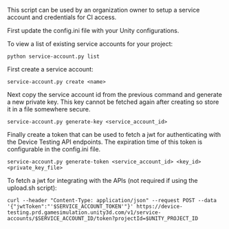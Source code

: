This script can be used by an organization owner to setup a service account and credentials for CI access.

First update the config.ini file with your Unity configurations.

To view a list of existing service accounts for your project:

`python service-account.py list`

First create a service account:

`service-account.py create <name>`

Next copy the service account id from the previous command and generate a new private key. This key cannot be fetched again after creating so store it in a file somewhere secure.

`service-account.py generate-key <service_account_id>`

Finally create a token that can be used to fetch a jwt for authenticating with the Device Testing API endpoints. The expiration time of this token is configurable in the config.ini file.

`service-account.py generate-token <service_account_id> <key_id> <private_key_file>`

To fetch a jwt for integrating with the APIs (not required if using the upload.sh script):

`curl --header "Content-Type: application/json" --request POST --data '{"jwtToken":"'$SERVICE_ACCOUNT_TOKEN'"}' https://device-testing.prd.gamesimulation.unity3d.com/v1/service-accounts/$SERVICE_ACCOUNT_ID/token?projectId=$UNITY_PROJECT_ID`

